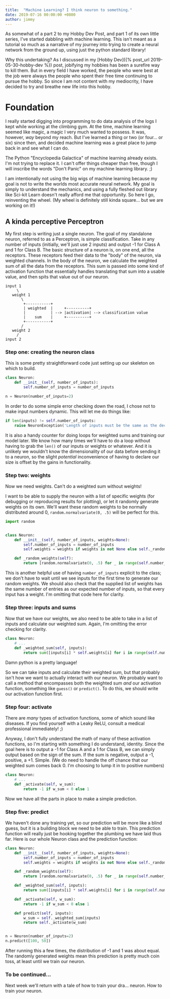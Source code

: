 ```yaml
---
title:  "Machine Learning? I think neuron to something."
date: 2019-07-16 00:00:00 +0800
author: jimmy
---
```


As somewhat of a part 2 to my Hobby Dev Post, and part 1 of its own little series, I've started dabbling 
with machine learning. This isn't meant as a tutorial so much as a narrative of my journey into trying to create a 
neural network from the ground up, using just the python standard library! 

<!--more-->

Why this undertaking? As I discussed in my [Hobby Dev]({% post_url 2019-05-30-hobby-dev %}) post, jobifying my hobbies
has been a surefire way to kill them. But in every field I have worked, the people who were best at the job were always
the people who spent their free time continuing to pursue the hobby. So since I am not content with my mediocrity, 
I have decided to try and breathe new life into this hobby. 

# Foundation

I really started digging into programming to do data analysis of the logs I kept while working at the climbing gym. 
At the time, machine learning seemed like magic, a magic I very much wanted to possess. It was, however, _way_ beyond 
my reach. But I've learned a thing or two (or four... or six) since then, and decided machine learning was a great 
place to jump back in and see what I can do.

The Python "Encyclopedia Galactica" of machine learning already exists. I'm not trying to replace it. I can't offer things
cheaper than free, though I will inscribe the words "Don't Panic" on my machine learning library. ;)

I am intentionally not using the big wigs of machine learning because my goal is not to write the worlds most accurate
neural network. My goal is simply to understand the mechanics, and using a fully fleshed out library like Sci-kit Learn
doesn't really afford me that opportunity. So here I go, reinventing the wheel. (My wheel is definitely still 
kinda square... but we are working on it!) 

## A kinda perceptive Perceptron

My first step is writing just a single neuron. The goal of my standalone neuron, referred to as a Perceptron, is simple 
classification. Take in any number of inputs (initially, we'll just use 2 inputs) and output -1 for Class A and 1 
for Class B. The basic structure of a neuron is, on one end, all the receptors. These receptors feed their data to the
"body" of the neuron, via weighted channels. In the body of the neuron, we calculate the weighted sum of all the data 
from the receptors. This sum is passed into some kind of activation function that essentially handles translating 
that sum into a usable value, and then spits that value out of our neuron.
```
input 1
     \
   weight 1
       \
        +-----------+
        | weighted  |     +----------+
        |           | --> |activation| --> classification value
        |    sum    |     +----------+
        +-----------+
       /
   weight 2
     /
input 2
```
### Step one: creating the neuron class
This is some pretty straightforward code just setting up our skeleton on which to build.
```python
class Neuron:
    def __init__(self, number_of_inputs):
        self.number_of_inputs = number_of_inputs

n = Neuron(number_of_inputs=2)
```
In order to do some simple error checking down the road, I chose not to make input numbers dynamic. This will let me do
things like:
```python
if len(inputs) != self.number_of_inputs:
    raise NeuronException('Length of inputs must be the same as the declared number of inputs.')
```
It is also a handy counter for doing loops for weighted sums and training our model later. We know how many times we'll
have to do a loop without having to grab the `len()` of our inputs or weights or whatever. And it is unlikely we 
wouldn't know the dimensionality of our data before sending it to a neuron, so the slight _potential_ inconvenience of
having to declare our size is offset by the gains in functionality.
 
### Step two: weights
Now we need weights. Can't do a weighted sum without weights!

I want to be able to supply the neuron with a list of specific weights (for debugging or reproducing results for 
plotting), or let it randomly generate weights on its own. We'll want these random weights to be normally distributed 
around 0, `random.normalvariate(0, .5)` will be perfect for this.
```python
import random


class Neuron:
    def __init__(self, number_of_inputs, weights=None):
        self.number_of_inputs = number_of_inputs
        self.weights = weights if weights is not None else self._random_weights()

    def _random_weights(self):
        return [random.normalvariate(0, .5) for _ in range(self.number_of_inputs)]
```
This is another helpful use of having `number_of_inputs` explicit to the class; we don't have to wait until we see inputs
for the first time to generate our random weights. We should also check that the supplied list of weights has the same
number of entries as our expected number of inputs, so that every input has a weight. I'm omitting that code here for
clarity.

### Step three: inputs and sums
Now that we have our weights, we also need to be able to take in a list of inputs and calculate our weighted sum.
Again, I'm omitting the error checking for clarity.
```python
class Neuron:
    # ...
    def _weighted_sum(self, inputs):
        return sum([inputs[i] * self.weights[i] for i in range(self.number_of_inputs)])
```
Damn python is a pretty language!

So we can take inputs and calculate their weighted sum, but that probably isn't how we want to actually interact with
our neuron. We probably want to call a method that encompasses both the weighted sum _and_ our activation function,
something like `guess()` or `predict()`. To do this, we should write our activation function first.

### Step four: activate
There are _many_ types of activation functions, some of which sound like diseases. If you find yourself with a Leaky ReLU, 
consult a medical professional immediately! ;) 

Anyway, I don't fully understand the math of many of these activation functions, so I'm starting with something I do
understand, identity. Since the goal here is to output a -1 for Class A and a 1 for Class B, we can simply output based
on the sign of the sum. If the sum is negative, output a -1, positive, a +1. Simple. (We do need to handle the off chance
that our weighted sum comes back 0. I'm choosing to lump it in to positive numbers)
```python
class Neuron:
    # ...
    def _activate(self, w_sum):
        return -1 if w_sum < 0 else 1
```
Now we have all the parts in place to make a simple prediction.

### Step five: predict
We haven't done any training yet, so our prediction will be more like a blind guess, but it is a building block we need
to be able to train. This prediction function will really just be hooking together the plumbing we have laid thus far.
Here is our whole Neuron class and the prediction function:
```python
class Neuron:
    def __init__(self, number_of_inputs, weights=None):
        self.number_of_inputs = number_of_inputs
        self.weights = weights if weights is not None else self._random_weights()

    def _random_weights(self):
        return [random.normalvariate(0, .5) for _ in range(self.number_of_inputs)]

    def _weighted_sum(self, inputs):
        return sum([inputs[i] * self.weights[i] for i in range(self.number_of_inputs)])

    def _activate(self, w_sum):
        return -1 if w_sum < 0 else 1

    def predict(self, inputs):
        w_sum = self._weighted_sum(inputs)
        return self._activate(w_sum)


n = Neuron(number_of_inputs=2)
n.predict([100, 50])
```
After running this a few times, the distribution of -1 and 1 was about equal. The randomly generated weights
mean this prediction is pretty much coin toss, at least until we train our neuron.

### To be continued...
Next week we'll return with a tale of how to train your dra... neuron. How to train your neuron.
